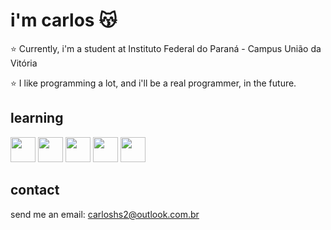 # i'm carlos :kissing_cat:

:star: Currently, i'm a student at Instituto Federal do Paraná - Campus União da Vitória

:star: I like programming a lot, and i'll be a real programmer, in the future.

## learning
 <img src="https://cdn.jsdelivr.net/gh/devicons/devicon/icons/python/python-original.svg" width="40" height="40" /> <img src="https://cdn.jsdelivr.net/gh/devicons/devicon/icons/c/c-original.svg" width="40" height="40"/> <img src="https://cdn.jsdelivr.net/gh/devicons/devicon/icons/mysql/mysql-original.svg" width="40" height="40" /> <img src="https://cdn.jsdelivr.net/gh/devicons/devicon/icons/kotlin/kotlin-original.svg" width="40" height="40"/> <img src="https://cdn.jsdelivr.net/gh/devicons/devicon@latest/icons/java/java-original.svg" width="40" height="40"/>
          
          
          
      

## contact

send me an email: carloshs2@outlook.com.br
